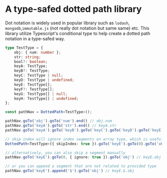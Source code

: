 # A type-safed dotted path library

Dot notation is widely used in popular library such as `lodash`, `mongodb`,`immutable.js` (not really dot notation but same same) etc.
This library utilize Typescript's conditional type to help create a dotted path notation in a type-safed way.

```typescript
type TestType = {
    obj: { num: number };
    str: string;
    bool?: boolean;
    keyA: TestType;
    keyB?: TestType;
    keyC: TestType | null;
    keyD: TestType | undefined;
    keyE: TestType[];
    keyF?: TestType[];
    keyG: TestType[] | null;
    keyH: TestType[] | undefined;
};

const pathNav = DottedPath<TestType>();

pathNav.goTo('obj').goTo('num').end() // obj.num
pathNav.goTo('keyA').goTo('str').end() // keyA.str
pathNav.goTo('keyA').goTo('keyB').goTo('keyC').goTo('keyD').goTo('keyE').goTo(0).goTo('keyF').goTo(1).end() // keyA.keyB.keyC.keyD.keyE.0.keyF.1

// skip index will ignore index segments on array type, which is useful for some library like mongodb's query criteria
DottedPath<TestType>({ skipIndex: true }).goTo('keyE').goTo(0).goTo('obj') // keyE.obj

// alternatively, you can also skip a segment manually
pathNav.goTo('keyE').goTo(0, { ignore: true }).goTo('obj') // keyE.obj

// or you can append a segment that are not related to provided type
pathNav.goTo('keyE').append('$').goTo('obj') // keyE.$.obj
```